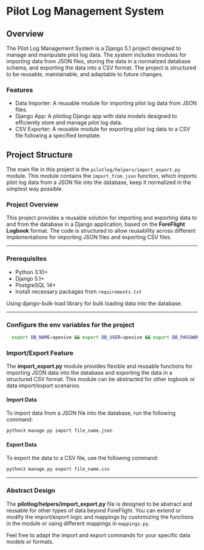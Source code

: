 # Pilot Log Management System
## Overview

The Pilot Log Management System is a Django 5.1 project designed to manage and manipulate pilot log data. The system includes modules for importing data from JSON files, storing the data in a normalized database schema, and exporting the data into a CSV format. The project is structured to be reusable, maintainable, and adaptable to future changes.

### Features

- Data Importer: A reusable module for importing pilot log data from JSON files.
- Django App: A pilotlog Django app with data models designed to efficiently store and manage pilot log data.
- CSV Exporter: A reusable module for exporting pilot log data to a CSV file following a specified template.

## Project Structure

The main file in this project is the `pilotlog/helpers/import_export.py` module.
This module contains the `import_from_json` function, which imports pilot log data from a JSON file into the database, keep it normalized in the simplest way possible.


### Project Overview
This project provides a reusable solution for importing and exporting data to and from the database in a Django application, based on the **ForeFlight Logbook** format. The code is structured to allow reusability across different implementations for importing JSON files and exporting CSV files.

---

### Prerequisites
- Python 3.10+
- Django 5.1+
- PostgreSQL 14+
- Install necessary packages from `requirements.txt`

Using django-bulk-load library for bulk loading data into the database.

---

### Configure the env variables for the project

```bash
  export DB_NAME=apexive && export DB_USER=apexive && export DB_PASSWORD='dbpass' && export DB_HOST=ip_db && export SECRET_KEY="secretpassrnd"
```


### Import/Export Feature

The **import_export.py** module provides flexible and reusable functions for importing JSON data into the database and exporting the data in a structured CSV format. This module can be abstracted for other logbook or data import/export scenarios.

#### Import Data
To import data from a JSON file into the database, run the following command:

```bash
python3 manage.py import file_name.json
```

#### Export Data
To export the data to a CSV file, use the following command:

```bash
python3 manage.py export file_name.csv
```

---

### Abstract Design
The **pilotlog/helpers/import_export.py** file is designed to be abstract and reusable for other types of data beyond ForeFlight. You can extend or modify the import/export logic and mappings by customizing the functions in the module or using different mappings in `mappings.py`.

Feel free to adapt the import and export commands for your specific data models or formats.